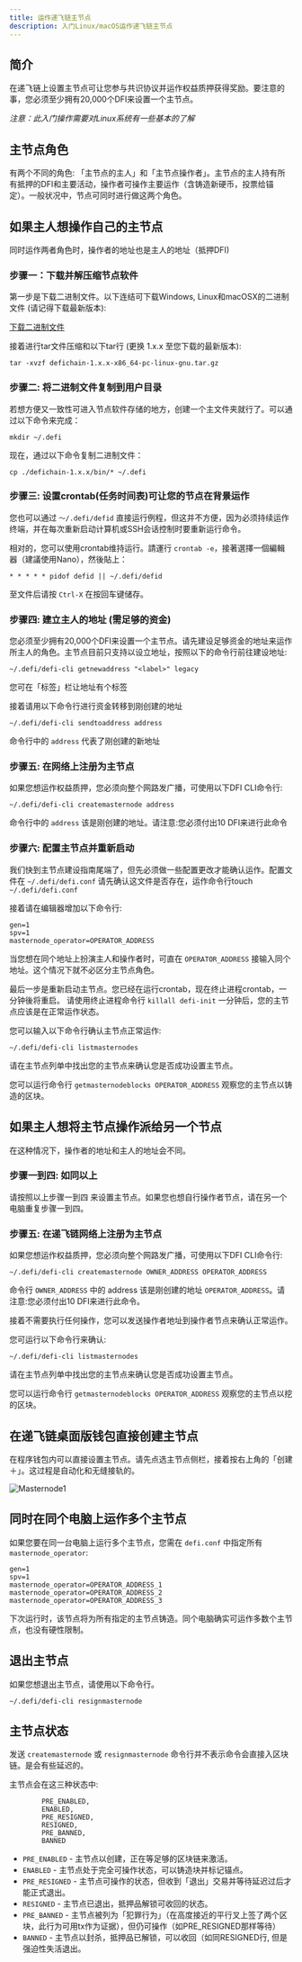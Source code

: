 ```yaml
---
title: 运作递飞链主节点
description: 入门Linux/macOS运作递飞链主节点
---
```


## 简介

在递飞链上设置主节点可让您参与共识协议并运作权益质押获得奖励。要注意的事，您必须至少拥有20,000个DFI来设置一个主节点。

_注意：此入门操作需要对Linux系统有一些基本的了解_

## 主节点角色
有两个不同的角色: 「主节点的主人」和「主节点操作者」。主节点的主人持有所有抵押的DFI和主要活动，操作者可操作主要运作（含铸造新硬币，投票给锚定）。一般状况中，节点可同时进行做这两个角色。

## 如果主人想操作自己的主节点
同时运作两者角色时，操作者的地址也是主人的地址（抵押DFI)

### 步骤一：下载并解压缩节点软件

第一步是下载二进制文件。以下连结可下载Windows, Linux和macOSX的二进制文件 (请记得下载最新版本):

[下载二进制文件](/downloads/)

接着进行tar文件压缩和以下tar行 (更换 1.x.x 至您下载的最新版本):
```
tar -xvzf defichain-1.x.x-x86_64-pc-linux-gnu.tar.gz
```

### 步骤二: 将二进制文件复制到用户目录

若想方便又一致性可进入节点软件存储的地方，创建一个主文件夹就行了。可以通过以下命令来完成：

```
mkdir ~/.defi
```

现在，通过以下命令复制二进制文件：
```
cp ./defichain-1.x.x/bin/* ~/.defi
```

### 步骤三: 设置crontab(任务时间表)可让您的节点在背景运作

您也可以通过 `〜/.defi/defid` 直接运行例程，但这并不方便，因为必须持续运作终端，并在每次重新启动计算机或SSH会话控制时要重新运行命令。

相对的，您可以使用crontab维持运行。請運行 `crontab -e`，接著選擇一個編輯器（建議使用Nano），然後貼上：
```
* * * * * pidof defid || ~/.defi/defid
```

至文件后请按 `Ctrl-X` 在按回车键储存。

### 步骤四: 建立主人的地址 (需足够的资金)

您必须至少拥有20,000个DFI来设置一个主节点。请先建设足够资金的地址来运作所主人的角色。主节点目前只支持以设立地址，按照以下的命令行前往建设地址:

```
~/.defi/defi-cli getnewaddress "<label>" legacy
```

您可在「标签」栏让地址有个标签

接着请用以下命令行进行资金转移到刚创建的地址

```
~/.defi/defi-cli sendtoaddress address
```

命令行中的 `address` 代表了刚创建的新地址

### 步骤五: 在网络上注册为主节点

如果您想运作权益质押，您必须向整个网路发广播，可使用以下DFI CLI命令行:

```
~/.defi/defi-cli createmasternode address
```

命令行中的 `address` 该是刚创建的地址。请注意:您必须付出10 DFI来进行此命令

### 步骤六: 配置主节点并重新启动

我们快到主节点建设指南尾端了，但先必须做一些配置更改才能确认运作。配置文件在 `~/.defi/defi.conf`
请先确认这文件是否存在，运作命令行touch `~/.defi/defi.conf`

接着请在编辑器增加以下命令行:


```
gen=1
spv=1
masternode_operator=OPERATOR_ADDRESS
```

当您想在同个地址上扮演主人和操作者时，可直在 `OPERATOR_ADDRESS` 接输入同个地址。这个情况下就不必区分主节点角色。

最后一步是重新启动主节点。您已经在运行crontab，现在终止进程crontab，一分钟後将重启。
请使用终止进程命令行 `killall defi-init` 一分钟后，您的主节点应该是在正常运作状态。

您可以输入以下命令行确认主节点正常运作:

```
~/.defi/defi-cli listmasternodes
```

请在主节点列单中找出您的主节点来确认您是否成功设置主节点。

您可以运行命令行 `getmasternodeblocks OPERATOR_ADDRESS` 观察您的主节点以铸造的区块。

## 如果主人想将主节点操作派给另一个节点
在这种情况下，操作者的地址和主人的地址会不同。

### 步骤一到四: 如同以上

请按照以上步骤一到四
来设置主节点。如果您也想自行操作者节点，请在另一个电脑重复步骤一到四。


### 步骤五: 在递飞链网络上注册为主节点

如果您想运作权益质押，您必须向整个网路发广播，可使用以下DFI CLI命令行:

```
~/.defi/defi-cli createmasternode OWNER_ADDRESS OPERATOR_ADDRESS
``` 

命令行 `OWNER_ADDRESS` 中的 address 该是刚创建的地址 `OPERATOR_ADDRESS`。请注意:您必须付出10 DFI来进行此命令。

接着不需要执行任何操作，您可以发送操作者地址到操作者节点来确认正常运作。

您可运行以下命令行来确认:

```
~/.defi/defi-cli listmasternodes
```

请在主节点列单中找出您的主节点来确认您是否成功设置主节点。

您可以运行命令行 `getmasternodeblocks OPERATOR_ADDRESS` 观察您的主节点以挖的区块。

## 在递飞链桌面版钱包直接创建主节点

在程序钱包内可以直接设置主节点。请先点选主节点侧栏，接着按右上角的「创建＋」。这过程是自动化和无缝接轨的。

![Masternode1](/img/guides/run-a-masternode/masternode.png)

## 同时在同个电脑上运作多个主节点

如果您要在同一台电脑上运行多个主节点，您需在 `defi.conf` 中指定所有 `masternode_operator`:

```
gen=1
spv=1
masternode_operator=OPERATOR_ADDRESS_1
masternode_operator=OPERATOR_ADDRESS_2
masternode_operator=OPERATOR_ADDRESS_3
```

下次运行时，该节点将为所有指定的主节点铸造。同个电脑确实可运作多数个主节点，也没有硬性限制。

## 退出主节点

如果您想退出主节点，请使用以下命令行。

```
~/.defi/defi-cli resignmasternode
```
## 主节点状态
发送 `createmasternode` 或 `resignmasternode` 命令行并不表示命令会直接入区块链。是会有些延迟的。

主节点会在这三种状态中:
```
        PRE_ENABLED,
        ENABLED,
        PRE_RESIGNED,
        RESIGNED,
        PRE_BANNED,
        BANNED
```
- `PRE_ENABLED` - 主节点以创建，正在等足够的区块链来激活。
- `ENABLED` - 主节点处于完全可操作状态，可以铸造块并标记锚点。
- `PRE_RESIGNED` - 主节点可操作的状态，但收到「退出」交易并等待延迟过后才能正式退出。
- `RESIGNED` - 主节点已退出，抵押品解锁可收回的状态。
- `PRE_BANNED` - 主节点被列为「犯罪行为」（在高度接近的平行叉上签了两个区块，此行为可用tx作为证据），但仍可操作（如PRE_RESIGNED那样等待）
- `BANNED` - 主节点以封杀，抵押品已解锁，可以收回（如同RESIGNED行, 但是强迫性失活退出。
